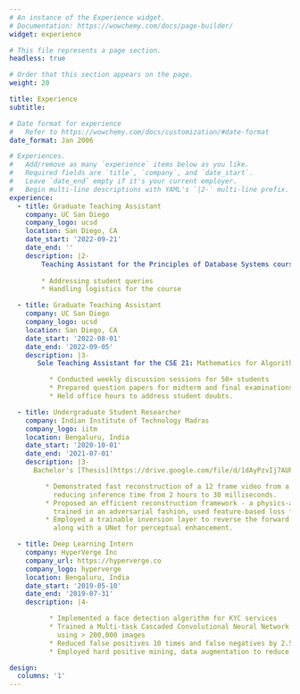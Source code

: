 ```yaml
---
# An instance of the Experience widget.
# Documentation: https://wowchemy.com/docs/page-builder/
widget: experience

# This file represents a page section.
headless: true

# Order that this section appears on the page.
weight: 20

title: Experience
subtitle:

# Date format for experience
#   Refer to https://wowchemy.com/docs/customization/#date-format
date_format: Jan 2006

# Experiences.
#   Add/remove as many `experience` items below as you like.
#   Required fields are `title`, `company`, and `date_start`.
#   Leave `date_end` empty if it's your current employer.
#   Begin multi-line descriptions with YAML's `|2-` multi-line prefix.
experience:
  - title: Graduate Teaching Assistant
    company: UC San Diego
    company_logo: ucsd
    location: San Diego, CA
    date_start: '2022-09-21'
    date_end: ''
    description: |2-
        Teaching Assistant for the Principles of Database Systems course. Responsibilities include:
        
        * Addressing student queries
        * Handling logistics for the course

  - title: Graduate Teaching Assistant
    company: UC San Diego
    company_logo: ucsd
    location: San Diego, CA
    date_start: '2022-08-01'
    date_end: '2022-09-05'
    description: |3- 
       Sole Teaching Assistant for the CSE 21: Mathematics for Algorithms and Systems course.

          * Conducted weekly discussion sessions for 50+ students
          * Prepared question papers for midterm and final examinations. 
          * Held office hours to address student doubts.

  - title: Undergraduate Student Researcher
    company: Indian Institute of Technology Madras
    company_logo: iitm
    location: Bengaluru, India
    date_start: '2020-10-01'
    date_end: '2021-07-01'
    description: |3-
      Bachelor's [Thesis](https://drive.google.com/file/d/1dAyPzvIj7AUP-VrUPmmzvKc49P7VnXxM/view).

         * Demonstrated fast reconstruction of a 12 frame video from a single image of a lensless camera, 
           reducing inference time from 2 hours to 30 milliseconds.
         * Proposed an efficient reconstruction framework - a physics-aware neural net  
           trained in an adversarial fashion, used feature-based loss for photorealism.
         * Employed a trainable inversion layer to reverse the forward process of the camera, 
           along with a UNet for perceptual enhancement.

  - title: Deep Learning Intern
    company: HyperVerge Inc
    company_url: https://hyperverge.co
    company_logo: hyperverge
    location: Bengaluru, India
    date_start: '2019-05-10'
    date_end: '2019-07-31'
    description: |4-

          * Implemented a face detection algorithm for KYC services
          * Trained a Multi-task Cascaded Convolutional Neural Network
            using > 200,000 images
          * Reduced false positives 10 times and false negatives by 2.5 times.
          * Employed hard positive mining, data augmentation to reduce recall by 5%

design:
  columns: '1'
---
```

